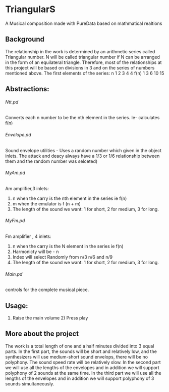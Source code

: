 # TriangularS
A Musical composition made with PureData based on mathmatical realtions

## Background 
The relationship in the work is determined by an arithmetic series called Triangular number.
N will be called triangular number if N can be arranged in the form of an equilateral triangle.
Therefore, most of the relationships at this project will be based on divisions in 3 and on the series of numbers mentioned above.
The first elements of the series:
n	1	2	3	4	4
f(n)	1	3	6	10	15

## Abstractions: 

###### Ntt.pd  
Converts each n number to be the nth element in the series. Ie- calculates f(n)<br>

###### Envelope.pd
Sound envelope utilities - Uses a random number which given in the object inlets. The attack and deacy always have a 1/3 or 1/6 relationship between them and the random number was selceted)<br>
###### MyAm.pd 
Am amplifier,3 inlets:<br>
1. n when the carry is the nth element in the series ie f(n)<br>
2. m when the emulator is f (n + m)<br>
3. The length of the sound we want: 1 for short, 2 for medium, 3 for long.<br>


###### MyFm.pd 
Fm amplifier , 4 inlets:<br>
1. n when the carry is the N element in the series ie f(n)<br>
2. Harmonicty will be - n<br>
3. Index will select Randomly from n/3 n/6 and n/9<br>
4. The length of the sound we want: 1 for short, 2 for medium, 3 for long.<br>


###### Main.pd
controls for the complete musical piece. <br>

## Usage:
 1) Raise the main volume 
			2) Press play





## More about the project
The work is a total length of one and a half minutes divided into 3 equal parts.
In the first part, the sounds will be short and relatively low, and the synthesizers will use medium-short sound envelops,  there will be no polyphony. The sound speed rate will be relatively slow.
In the second part we will use all the lengths of the envelopes and in addition we will support polyphony of 2 sounds at the same time.
In the third part we will use all the lengths of the envelopes and in addition we will support polyphony of 3 sounds simultaneously.


